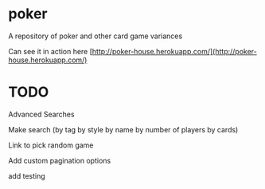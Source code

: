 poker
=====

A repository of poker and other card game variances

Can see it in action here [http://poker-house.herokuapp.com/](http://poker-house.herokuapp.com/)


TODO
========
Advanced Searches

Make search (by tag
							by style
							by name
							by number of players
							by cards)
							
Link to pick random game

Add custom pagination options

add testing